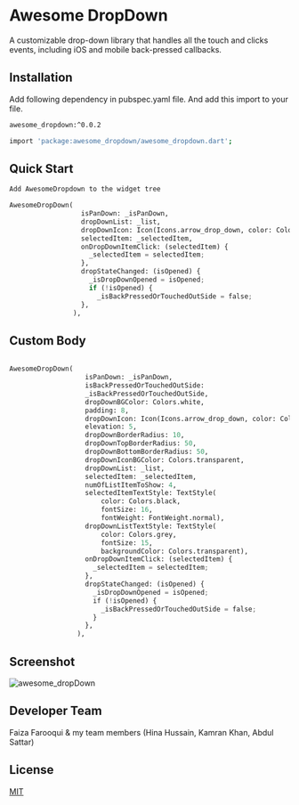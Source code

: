 # Awesome DropDown

A customizable drop-down library that handles all the touch and clicks events, including iOS and mobile back-pressed callbacks.

## Installation

Add following dependency in pubspec.yaml file. And add this import to your file.

```bash
awesome_dropdown:^0.0.2

import 'package:awesome_dropdown/awesome_dropdown.dart';
```

## Quick Start

```python
Add AwesomeDropdown to the widget tree

AwesomeDropDown(
                  isPanDown: _isPanDown,
                  dropDownList: _list,
                  dropDownIcon: Icon(Icons.arrow_drop_down, color: Colors.grey, size: 23,),
                  selectedItem: _selectedItem,
                  onDropDownItemClick: (selectedItem) {
                    _selectedItem = selectedItem;
                  },
                  dropStateChanged: (isOpened) {
                    _isDropDownOpened = isOpened;
                    if (!isOpened) {
                      _isBackPressedOrTouchedOutSide = false;                    }
                  },
                ),                ​
```

## Custom Body

```python

AwesomeDropDown(
                   ​isPanDown: _isPanDown,
                   ​isBackPressedOrTouchedOutSide:
                   ​_isBackPressedOrTouchedOutSide,
                   ​dropDownBGColor: Colors.white,
                   ​padding: 8,
                   ​dropDownIcon: Icon(Icons.arrow_drop_down, color: Colors.grey, size: 23,),
                   ​elevation: 5,
                   ​dropDownBorderRadius: 10,
                   ​dropDownTopBorderRadius: 50,
                   ​dropDownBottomBorderRadius: 50,
                   ​dropDownIconBGColor: Colors.transparent,
                   ​dropDownList: _list,
                   ​selectedItem: _selectedItem,
                   ​numOfListItemToShow: 4,
                   ​selectedItemTextStyle: TextStyle(
                       ​color: Colors.black,
                       ​fontSize: 16,
                       ​fontWeight: FontWeight.normal),
                   ​dropDownListTextStyle: TextStyle(
                       ​color: Colors.grey,
                       ​fontSize: 15,
                       ​backgroundColor: Colors.transparent),
                   ​onDropDownItemClick: (selectedItem) {
                     ​_selectedItem = selectedItem;
                   ​},
                   ​dropStateChanged: (isOpened) {
                     ​_isDropDownOpened = isOpened;
                     ​if (!isOpened) {
                       ​_isBackPressedOrTouchedOutSide = false;
                     ​}
                   ​},
                 ​),
```
## Screenshot
![awesome_dropDown](https://user-images.githubusercontent.com/36657067/116820134-420b2400-ab28-11eb-826a-caa69072ba6b.gif)
## Developer Team
Faiza Farooqui & my team members (Hina Hussain, Kamran Khan, Abdul Sattar)

## License
[MIT](https://choosealicense.com/licenses/mit/)
